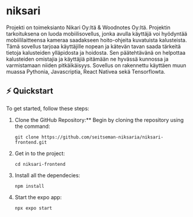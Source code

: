 # niksari
Projekti on toimeksianto Nikari Oy:ltä & Woodnotes Oy:ltä. 
Projektin tarkoituksena on luoda mobiilisovellus, jonka avulla käyttäjä voi hyödyntää mobiililaitteensa kameraa saadakseen hoito-ohjeita kuvatuista kalusteista. Tämä sovellus tarjoaa käyttäjille nopean ja kätevän tavan saada tärkeitä tietoja kalusteiden ylläpidosta ja hoidosta. Sen päätehtävänä on helpottaa kalusteiden omistajia ja käyttäjiä pitämään ne hyvässä kunnossa ja varmistamaan niiden pitkäikäisyys.
Sovellus on rakennettu käyttäen muun muassa Pythonia, Javascriptia, React Nativea sekä Tensorflowta.

## ⚡️ Quickstart

To get started, follow these steps:

1. Clone the GitHub Repository:** Begin by cloning the repository using the command:
   ```
   git clone https://github.com/seitseman-niksaria/niksari-frontend.git
   ```
2. Get in to the project:
   ```
   cd niksari-frontend
   ```
3. Install all the dependecies:
   ```
   npm install
   ```
4. Start the expo app:
   ```
   npx expo start
   ```

